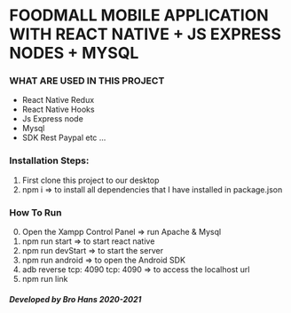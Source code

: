 # FOODMALL MOBILE APPLICATION WITH REACT NATIVE + JS EXPRESS NODES + MYSQL

### WHAT ARE USED IN THIS PROJECT

* React Native Redux
* React Native Hooks
* Js Express node
* Mysql
* SDK Rest Paypal
etc ...

### Installation Steps:
1. First clone this project to our desktop
2. npm i => to install all dependencies that I have installed in package.json

### How To Run
0. Open the Xampp Control Panel => run Apache & Mysql
1. npm run start => to start react native
2. npm run devStart => to start the server
3. npm run android => to open the Android SDK
4. adb reverse tcp: 4090 tcp: 4090 => to access the localhost url
5. npm run link

##### Developed by Bro Hans 2020-2021
